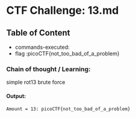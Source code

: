 # CTF Challenge: 13.md

## Table of Content

- commands-executed:  
- flag :picoCTF{not_too_bad_of_a_problem}


### Chain of thought / Learning:
 simple rot13 brute force 

#### Output:
```console
Amount = 13: picoCTF{not_too_bad_of_a_problem}
```
